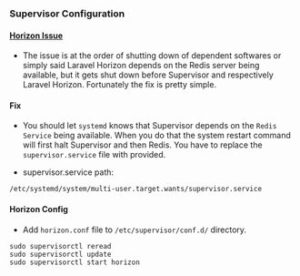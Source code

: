 ### Supervisor Configuration

#### [Horizon Issue](https://dokov.bg/errors-flood-when-restarting-ubuntu-with-laravel-horizon)
* The issue is at the order of shutting down of dependent softwares or simply said Laravel Horizon depends on the Redis server being available, but it gets shut down before Supervisor and respectively Laravel Horizon. Fortunately the fix is pretty simple.

#### Fix
* You should let `systemd` knows that Supervisor depends on the `Redis Service` being available. When you do that the system restart command will first halt Supervisor and then Redis. You have to replace the `supervisor.service` file with provided.

* supervisor.service path: 

```
/etc/systemd/system/multi-user.target.wants/supervisor.service
```

#### Horizon Config
* Add `horizon.conf` file to `/etc/supervisor/conf.d/` directory.

```
sudo supervisorctl reread
sudo supervisorctl update
sudo supervisorctl start horizon
```

